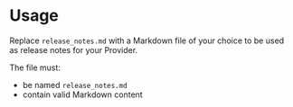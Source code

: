 # Usage

Replace `release_notes.md` with a Markdown file of your choice to be used as release notes for your Provider.

The file must:

- be named `release_notes.md`
- contain valid Markdown content
